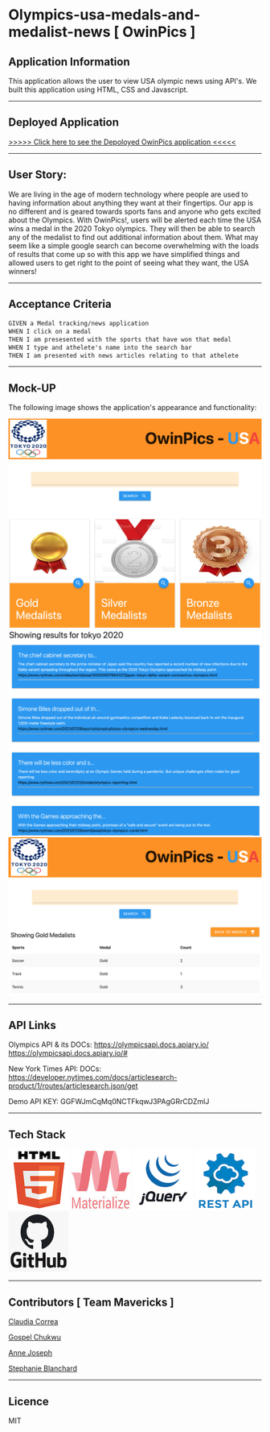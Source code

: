 # Olympics-usa-medals-and-medalist-news [ OwinPics ]

## Application Information

This application allows the user to view USA olympic news using API's. We built this application using HTML, CSS and Javascript.

---

## Deployed Application

[>>>>> Click here to see the Depoloyed OwinPics application <<<<<](https://csalhab.github.io/olympics-usa-medals-and-medalist-news)

---

## User Story:

We are living in the age of modern technology where people are used to having information about anything they want at their fingertips. Our app is no different and is geared towards sports fans and anyone who gets excited about the Olympics. With OwinPics!, users will be alerted each time the USA wins a medal in the 2020 Tokyo olympics. They will then be able to search any of the medalist to find out additional information about them. What may seem like a simple google search can become overwhelming with the loads of results that come up so with this app we have simplified things and allowed users to get right to the point of seeing what they want, the USA winners!

---

## Acceptance Criteria

```
GIVEN a Medal tracking/news application
WHEN I click on a medal
THEN I am presesented with the sports that have won that medal
WHEN I type and athelete's name into the search bar
THEN I am presented with news articles relating to that athelete
```

---

## Mock-UP

The following image shows the application's appearance and functionality:

![Olympics medals screenshot.](./assets/img/medals.png)
![Olympics news articles screenshot.](./assets/img/news.png)
![Olympics medalists screenshot.](./assets/img/medalists.png)

---

## API Links

Olympics API & its DOCs:
https://olympicsapi.docs.apiary.io/
https://olympicsapi.docs.apiary.io/#

New York Times API:
DOCs:
https://developer.nytimes.com/docs/articlesearch-product/1/routes/articlesearch.json/get

Demo API KEY:
GGFWJmCqMq0NCTFkqwJ3PAgGRrCDZmlJ

---

## Tech Stack

![html5 logo](./assets/img/techs/html5.png)
![materialze logo](./assets/img/techs/materialize.png)
![jquery logo](./assets/img/techs/jquery.png)
![restapi logo](./assets/img/techs/restapi.png)
![github logo](./assets/img/techs/github.png)

---

## Contributors [ Team Mavericks ]

[Claudia Correa](https://github.com/csalhab)

[Gospel Chukwu](https://github.com/Brondchux)

[Anne Joseph](https://github.com/victoire1806)

[Stephanie Blanchard](https://github.com/sblanchard10)

---

## Licence

MIT
